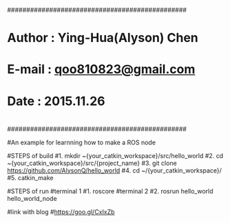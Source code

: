 ###############################################
#
# Author : Ying-Hua(Alyson) Chen
# E-mail : qoo810823@gmail.com
# Date   : 2015.11.26
# 
###############################################

#An example for learnning how to make a ROS node

#STEPS of build
#1. mkdir ~{your_catkin_workspace}/src/hello_world
#2. cd ~{your_catkin_workspace}/src/{project_name}
#3. git clone https://github.com/AlysonQ/hello_world
#4. cd ~/{your_catkin_workspace}/
#5. catkin_make

#STEPS of run
#terminal 1
#1. roscore
#terminal 2
#2.  rosrun hello_world hello_world_node

#link with blog
#https://goo.gl/CxIxZb
